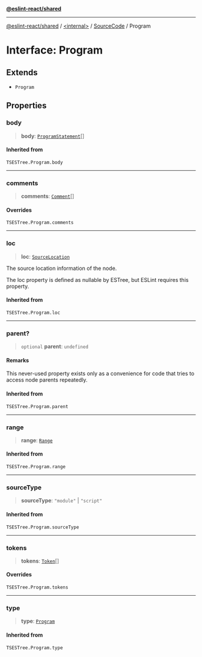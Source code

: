 [**@eslint-react/shared**](../../../../README.md)

***

[@eslint-react/shared](../../../../README.md) / [\<internal\>](../../../README.md) / [SourceCode](../README.md) / Program

# Interface: Program

## Extends

- `Program`

## Properties

### body

> **body**: [`ProgramStatement`](../../../type-aliases/ProgramStatement.md)[]

#### Inherited from

`TSESTree.Program.body`

***

### comments

> **comments**: [`Comment`](../../../type-aliases/Comment.md)[]

#### Overrides

`TSESTree.Program.comments`

***

### loc

> **loc**: [`SourceLocation`](../../../interfaces/SourceLocation.md)

The source location information of the node.

The loc property is defined as nullable by ESTree, but ESLint requires this property.

#### Inherited from

`TSESTree.Program.loc`

***

### parent?

> `optional` **parent**: `undefined`

#### Remarks

This never-used property exists only as a convenience for code that tries to access node parents repeatedly.

#### Inherited from

`TSESTree.Program.parent`

***

### range

> **range**: [`Range`](../../../type-aliases/Range.md)

#### Inherited from

`TSESTree.Program.range`

***

### sourceType

> **sourceType**: `"module"` \| `"script"`

#### Inherited from

`TSESTree.Program.sourceType`

***

### tokens

> **tokens**: [`Token`](../../../type-aliases/Token.md)[]

#### Overrides

`TSESTree.Program.tokens`

***

### type

> **type**: [`Program`](../../../README.md#program)

#### Inherited from

`TSESTree.Program.type`
